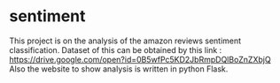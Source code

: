 # sentiment

This project is on the analysis of the amazon reviews sentiment classification.
Dataset of this can be obtained by this link : https://drive.google.com/open?id=0B5wfPc5KD2JbRmpDQlBoZnZXbjQ
Also the website to show analysis is written in python Flask.
